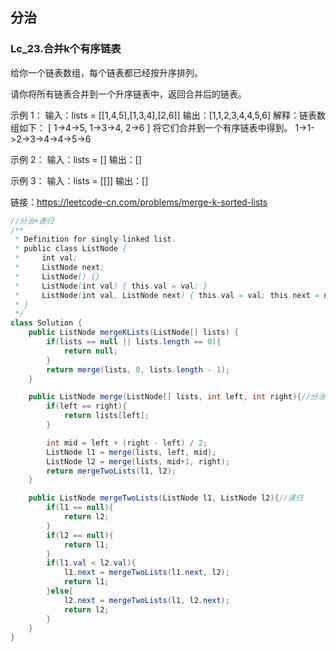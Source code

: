 ## 分治

### Lc_23.合并k个有序链表

给你一个链表数组，每个链表都已经按升序排列。

请你将所有链表合并到一个升序链表中，返回合并后的链表。

示例 1：
输入：lists = [[1,4,5],[1,3,4],[2,6]]
输出：[1,1,2,3,4,4,5,6]
解释：链表数组如下：
[
  1->4->5,
  1->3->4,
  2->6
]
将它们合并到一个有序链表中得到。
1->1->2->3->4->4->5->6

示例 2：
输入：lists = []
输出：[]

示例 3：
输入：lists = [[]]
输出：[]

链接：https://leetcode-cn.com/problems/merge-k-sorted-lists

```java
//分治+递归
/**
 * Definition for singly-linked list.
 * public class ListNode {
 *     int val;
 *     ListNode next;
 *     ListNode() {}
 *     ListNode(int val) { this.val = val; }
 *     ListNode(int val, ListNode next) { this.val = val; this.next = next; }
 * }
 */
class Solution {
    public ListNode mergeKLists(ListNode[] lists) {
        if(lists == null || lists.length == 0){
            return null;
        }
        return merge(lists, 0, lists.length - 1);
    }

    public ListNode merge(ListNode[] lists, int left, int right){//分治
        if(left == right){
            return lists[left];
        }

        int mid = left + (right - left) / 2;
        ListNode l1 = merge(lists, left, mid);
        ListNode l2 = merge(lists, mid+1, right);
        return mergeTwoLists(l1, l2);
    }

    public ListNode mergeTwoLists(ListNode l1, ListNode l2){//递归
        if(l1 == null){
            return l2;
        }
        if(l2 == null){
            return l1;
        }
        if(l1.val < l2.val){
            l1.next = mergeTwoLists(l1.next, l2);
            return l1;
        }else{
            l2.next = mergeTwoLists(l1, l2.next);
            return l2;
        }
    }
}
```

